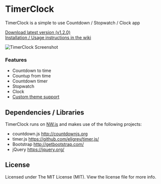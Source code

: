 # TimerClock

TimerClock is a simple to use Countdown / Stopwatch / Clock app

[Download latest version (v1.2.0)](https://github.com/saferindoors/TimerClock/releases/tag/1.1.0)  
[Installation / Usage instructions in the wiki](https://github.com/saferindoors/TimerClock/wiki)

![TimerClock Screenshot](http://i.imgur.com/TX9XiHg.png)

### Features

* Countdown to time
* Countup from time
* Countdown timer
* Stopwatch
* Clock
* [Custom theme support](https://github.com/saferindoors/TimerClock/wiki/Custom-Themes)

## Dependencies / Libraries

TimerClock runs on [NW.js](https://github.com/nwjs/nw.js) and makes use of the following projects:

* countdown.js http://countdownjs.org
* timer.js https://github.com/eligrey/timer.js/
* Bootstrap http://getbootstrap.com/
* jQuery https://jquery.org/



## License

Licensed under The MIT License (MIT). View the license file for more info.